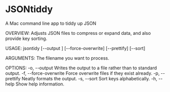 # JSONtiddy
A Mac command line app to tiddy up JSON 

OVERVIEW: Adjusts JSON files to compress or expand data, and also provide key sorting.

USAGE: jsontidy [--output <output>] [--force-overwrite] [--prettify] [--sort] <file>

ARGUMENTS:
  <file>                  The filename you want to process.

OPTIONS:
  -o, --output <output>   Writes the output to a file rather than to standard output.
  -f, --force-overwrite   Force overwrite files if they exist already.
  -p, --prettify          Neatly formats the output.
  -s, --sort              Sort keys alphabetically.
  -h, --help              Show help information.
